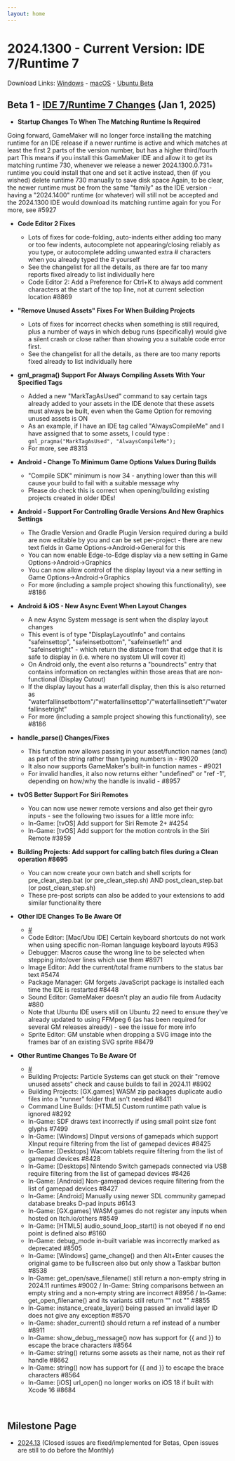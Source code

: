 ```yaml
---
layout: home
---
```

# 2024.1300 - Current Version: IDE 7/Runtime 7

Download Links: [Windows](https://gms.yoyogames.com/GameMaker-Installer-2024.1300.0.7.exe) - [macOS](https://gms.yoyogames.com/GameMaker-2024.1300.0.7.pkg) - [Ubuntu Beta](https://gms.yoyogames.com/GameMaker-Beta-2024.1300.0.7.deb)


## Beta 1 - [IDE 7/Runtime 7 Changes](https://github.com/YoYoGames/GameMaker-Bugs/issues?q=is%3Aissue+is%3Aclosed+milestone%3A2024.13+closed%3A<2025-01-16)  (Jan 1, 2025)

- **Startup Changes To When The Matching Runtime Is Required**

Going forward, GameMaker will no longer force installing the matching runtime for an IDE release if a newer runtime is active and which matches at least the first 2 parts of the version number, but has a higher third/fourth part
This means if you install this GameMaker IDE and allow it to get its matching runtime 730, whenever we release a newer 2024.1300.0.731+ runtime you could install that one and set it active instead, then (if you wished) delete runtime 730 manually to save disk space
Again, to be clear, the newer runtime must be from the same "family" as the IDE version - having a "2024.1400" runtime (or whatever) will still not be accepted and the 2024.1300 IDE would download its matching runtime again for you
For more, see #5927

- **Code Editor 2 Fixes**
    - Lots of fixes for code-folding, auto-indents either adding too many or too few indents, autocomplete not appearing/closing reliably as you type, or autocomplete adding unwanted extra # characters when you already typed the # yourself
    - See the changelist for all the details, as there are far too many reports fixed already to list individually here
    - Code Editor 2: Add a Preference for Ctrl+K to always add comment characters at the start of the top line, not at current selection location #8869

- **"Remove Unused Assets" Fixes For When Building Projects**
    - Lots of fixes for incorrect checks when something is still required, plus a number of ways in which debug runs (specifically) would give a silent crash or close rather than showing you a suitable code error first. 
    - See the changelist for all the details, as there are too many reports fixed already to list individually here

- **gml_pragma() Support For Always Compiling Assets With Your Specified Tags**
    - Added a new "MarkTagAsUsed" command to say certain tags already added to your assets in the IDE denote that these assets must always be built, even when the Game Option for removing unused assets is ON
    - As an example, if I have an IDE tag called "AlwaysCompileMe" and I have assigned that to some assets, I could type : `gml_pragma("MarkTagAsUsed", "AlwaysCompileMe");`
    - For more, see #8313

- **Android - Change To Minimum Game Options Values During Builds**
    - "Compile SDK" minimum is now 34 - anything lower than this will cause your build to fail with a suitable message why
    - Please do check this is correct when opening/building existing projects created in older IDEs!

- **Android - Support For Controlling Gradle Versions And New Graphics Settings**
    - The Gradle Version and Gradle Plugin Version required during a build are now editable by you and can be set per-project - there are new text fields in Game Options->Android->General for this
    - You can now enable Edge-to-Edge display via a new setting in Game Options->Android->Graphics
    - You can now allow control of the display layout via a new setting in Game Options->Android->Graphics
    - For more (including a sample project showing this functionality), see #8186

- **Android & iOS - New Async Event When Layout Changes**
    - A new Async System message is sent when the display layout changes
    - This event is of type "DisplayLayoutInfo" and contains "safeinsettop", "safeinsetbottom", "safeinsetleft" and "safeinsetright" - which return the distance from that edge that it is safe to display in (i.e. where no system UI will cover it)
    - On Android only, the event also returns a "boundrects" entry that contains information on rectangles within those areas that are non-functional (Display Cutout)
    - If the display layout has a waterfall display, then this is also returned as "waterfallinsetbottom"/"waterfallinsettop"/"waterfallinsetleft"/"waterfallinsetright"
    - For more (including a sample project showing this functionality), see #8186

- **handle_parse() Changes/Fixes**
    - This function now allows passing in your asset/function names (and) as part of the string rather than typing numbers in - #9020
    - It also now supports GameMaker's built-in function names - #9021
    - For invalid handles, it also now returns either "undefined" or "ref -1", depending on how/why the handle is invalid - #8957

- **tvOS Better Support For Siri Remotes**
    - You can now use newer remote versions and also get their gyro inputs - see the following two issues for a little more info:
    - In-Game: [tvOS] Add support for Siri Remote 2+ #4254
    - In-Game: [tvOS] Add support for the motion controls in the Siri Remote #3959 

- **Building Projects: Add support for calling batch files during a Clean operation #8695**
    - You can now create your own batch and shell scripts for pre_clean_step.bat (or pre_clean_step.sh) AND post_clean_step.bat (or post_clean_step.sh)
    - These pre-post scripts can also be added to your extensions to add similar functionality there

- **Other IDE Changes To Be Aware Of**
    - [#](https://github.com/YoYoGames/GameMaker-Bugs/issues/)
    - Code Editor: [Mac/Ubu IDE] Certain keyboard shortcuts do not work when using specific non-Roman language keyboard layouts #953
    - Debugger: Macros cause the wrong line to be selected when stepping into/over lines which use them #8971
    - Image Editor: Add the current/total frame numbers to the status bar text #5474
    - Package Manager: GM forgets JavaScript package is installed each time the IDE is restarted #8448
    - Sound Editor: GameMaker doesn't play an audio file from Audacity #880
    - Note that Ubuntu IDE users still on Ubuntu 22 need to ensure they've already updated to using FFMpeg 6 (as has been required for several GM releases already) - see the issue for more info
    - Sprite Editor: GM unstable when dropping a SVG image into the frames bar of an existing SVG sprite #8479

- **Other Runtime Changes To Be Aware Of**
    - [#](https://github.com/YoYoGames/GameMaker-Bugs/issues/)
    - Building Projects: Particle Systems can get stuck on their "remove unused assets" check and cause builds to fail in 2024.11 #8902
    - Building Projects: [GX.games] WASM zip packages duplicate audio files into a "runner" folder that isn't needed #8411
    - Command Line Builds: [HTML5] Custom runtime path value is ignored #8292
    - In-Game: SDF draws text incorrectly if using small point size font glyphs #7499
    - In-Game: [Windows] DInput versions of gamepads which support XInput require filtering from the list of gamepad devices #8425
    - In-Game: [Desktops] Wacom tablets require filtering from the list of gamepad devices #8428
    - In-Game: [Desktops] Nintendo Switch gamepads connected via USB require filtering from the list of gamepad devices #8426
    - In-Game: [Android] Non-gamepad devices require filtering from the list of gamepad devices #8427
    - In-Game: [Android] Manually using newer SDL community gamepad database breaks D-pad inputs #6143
    - In-Game: [GX.games] WASM games do not register any inputs when hosted on Itch.io/others #8549
    - In-Game: [HTML5] audio_sound_loop_start() is not obeyed if no end point is defined also #8160
    - In-Game: debug_mode in-built variable was incorrectly marked as deprecated #8505
    - In-Game: [Windows] game_change() and then Alt+Enter causes the original game to be fullscreen also but only show a Taskbar button #8538
    - In-Game: get_open/save_filename() still return a non-empty string in 2024.11 runtimes #9002 / In-Game: String comparisons between an empty string and a non-empty string are incorrect #8956 / In-Game: get_open_filename() and its variants still return "<null>" not "" #8855
    - In-Game: instance_create_layer() being passed an invalid layer ID does not give any exception #8570
    - In-Game: shader_current() should return a ref instead of a number #8911
    - In-Game: show_debug_message() now has support for {{ and }} to escape the brace characters #8564
    - In-Game: string() returns some assets as their name, not as their ref handle #8662
    - In-Game: string() now has support for {{ and }} to escape the brace characters #8564
    - In-Game: [iOS] url_open() no longer works on iOS 18 if built with Xcode 16 #8684

<br>

## Milestone Page
 
- [2024.13](https://github.com/YoYoGames/GameMaker-Bugs/milestone/25?closed=1) (Closed issues are fixed/implemented for Betas, Open issues are still to do before the Monthly)

<br>

